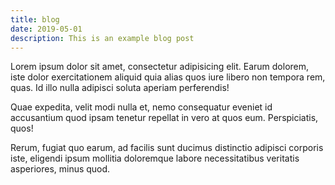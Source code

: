```yaml
---
title: blog
date: 2019-05-01
description: This is an example blog post
---
```


Lorem ipsum dolor sit amet, consectetur adipisicing elit. Earum dolorem, iste dolor exercitationem aliquid quia alias quos iure libero non tempora rem, quas. Id illo nulla adipisci soluta aperiam perferendis!

Quae expedita, velit modi nulla et, nemo consequatur eveniet id accusantium quod ipsam tenetur repellat in vero at quos eum. Perspiciatis, quos!

Rerum, fugiat quo earum, ad facilis sunt ducimus distinctio adipisci corporis iste, eligendi ipsum mollitia doloremque labore necessitatibus veritatis asperiores, minus quod.